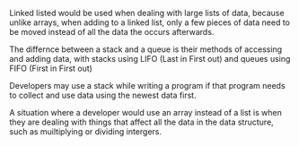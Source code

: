 Linked listed would be used when dealing with large lists of data, because unlike arrays, when adding to a linked list, only a few pieces of data need to be moved instead of all the data the occurs afterwards.

The differnce between a stack and a queue is their methods of accessing and adding data, with stacks using LIFO (Last in First out) and queues using FIFO (First in First out)

Developers may use a stack while writing a program if that program needs to collect and use data using the newest data first.

A situation where a developer would use an array instead of a list is when they are dealing with things that affect all the data in the data structure, such as muiltiplying or dividing intergers.
